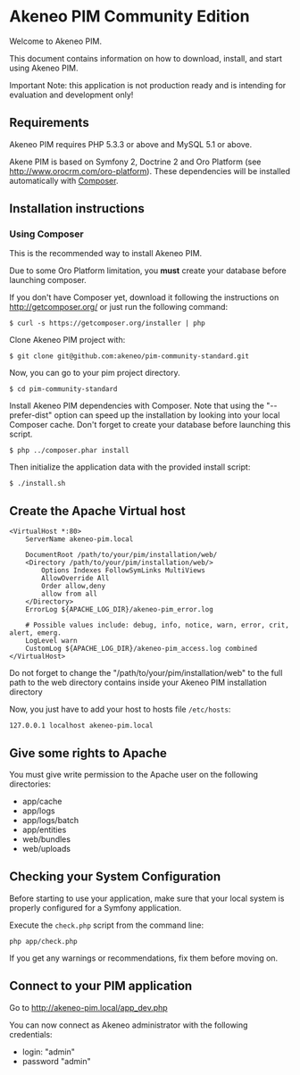 Akeneo PIM Community Edition
============================

Welcome to Akeneo PIM.

This document contains information on how to download, install, and start using Akeneo PIM.

Important Note: this application is not production ready and is intending for evaluation and development only!

Requirements
------------

Akeneo PIM requires PHP 5.3.3 or above and MySQL 5.1 or above.

Akene PIM is based on Symfony 2, Doctrine 2 and Oro Platform (see http://www.orocrm.com/oro-platform).
These dependencies will be installed automatically with [Composer][2].


Installation instructions
-------------------------

### Using Composer

This is the recommended way to install Akeneo PIM.

Due to some Oro Platform limitation, you **must** create your database before launching composer.

If you don't have Composer yet, download it following the instructions on
http://getcomposer.org/ or just run the following command:

    $ curl -s https://getcomposer.org/installer | php

Clone Akeneo PIM project with:

    $ git clone git@github.com:akeneo/pim-community-standard.git

Now, you can go to your pim project directory.

    $ cd pim-community-standard

Install Akeneo PIM dependencies with Composer. Note that using the "--prefer-dist" option can speed up
the installation by looking into your local Composer cache.
Don't forget to create your database before launching this script.

    $ php ../composer.phar install

Then initialize the application data with the provided install script:

    $ ./install.sh

Create the Apache Virtual host
------------------------------

```
<VirtualHost *:80>
    ServerName akeneo-pim.local

    DocumentRoot /path/to/your/pim/installation/web/
    <Directory /path/to/your/pim/installation/web/>
        Options Indexes FollowSymLinks MultiViews
        AllowOverride All
        Order allow,deny
        allow from all
    </Directory>
    ErrorLog ${APACHE_LOG_DIR}/akeneo-pim_error.log

    # Possible values include: debug, info, notice, warn, error, crit, alert, emerg.
    LogLevel warn
    CustomLog ${APACHE_LOG_DIR}/akeneo-pim_access.log combined
</VirtualHost>
```
Do not forget to change the "/path/to/your/pim/installation/web" to the full path to
the web directory contains inside your Akeneo PIM installation directory

Now, you just have to add your host to hosts file `/etc/hosts`:

```
127.0.0.1 localhost akeneo-pim.local
```

Give some rights to Apache
--------------------------

You must give write permission to the Apache user on the following directories:
- app/cache
- app/logs
- app/logs/batch
- app/entities
- web/bundles
- web/uploads

Checking your System Configuration
----------------------------------

Before starting to use your application, make sure that your local system is properly
configured for a Symfony application.

Execute the `check.php` script from the command line:

    php app/check.php

If you get any warnings or recommendations, fix them before moving on.

Connect to your PIM application
-------------------------------

Go to http://akeneo-pim.local/app_dev.php

You can now connect as Akeneo administrator with the following credentials:
- login: "admin"
- password "admin"

[1]:  http://symfony.com/doc/2.1/book/installation.html
[2]:  http://getcomposer.org/
